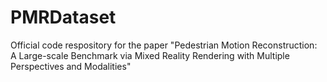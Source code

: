 # PMRDataset
Official code respository for the paper "Pedestrian Motion Reconstruction: A Large-scale Benchmark via Mixed Reality Rendering with Multiple Perspectives and Modalities"

